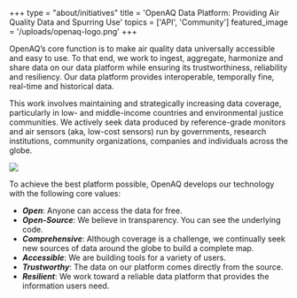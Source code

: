 +++
type = "about/initiatives"
title = 'OpenAQ Data Platform: Providing Air Quality Data and Spurring Use'
topics = ['API', 'Community']
featured_image = '/uploads/openaq-logo.png'
+++

OpenAQ’s core function is to make air quality data universally accessible and easy to use. To that end, we work to ingest, aggregate, harmonize and share data on our data platform while ensuring its trustworthiness, reliability and resiliency. Our data platform provides interoperable, temporally fine, real-time and historical data. 


This work involves maintaining and strategically increasing data coverage, particularly in low- and middle-income countries and environmental justice communities. We actively seek data produced by reference-grade monitors and air sensors (aka, low-cost sensors) run by governments, research institutions, community organizations, companies and individuals across the globe.

![](/uploads/data-pipeline.webp)

To achieve the best platform possible, OpenAQ develops our technology with the following core values:
- ***Open***: Anyone can access the data for free.
- ***Open-Source***: We believe in transparency. You can see the underlying code.
- ***Comprehensive***: Although coverage is a challenge, we continually seek new sources of data around the globe to build a complete map.
- ***Accessible***: We are building tools for a variety of users.
- ***Trustworthy***: The data on our platform comes directly from the source. 
- ***Resilient***: We work toward a reliable data platform that provides the information users need. 


